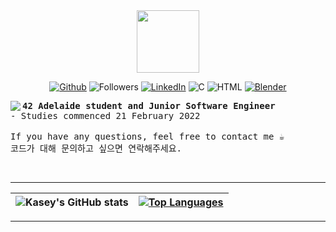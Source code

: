 <div id="header" align="center">
  <img src="https://media3.giphy.com/media/pEuD18F5xjR9SNVmYz/giphy.gif?cid=ecf05e47gdwngt16tetds5hsq3zgzb7yy2kfrdfjmtv0ef5a&rid=giphy.gif&ct=s" width="100"/>
</div>

<div align="center">
  
[![Github](https://img.shields.io/badge/GitHub-100000?style=for-the-badge&logo=github&logoColor=white)](https://github.com/kaseypsbrice/42-Cursus)
![Followers](https://img.shields.io/github/followers/kaseypsbrice?style=for-the-badge)
[![LinkedIn](https://img.shields.io/badge/LinkedIn-0077B5?style=for-the-badge&logo=linkedin&logoColor=white)](https://www.linkedin.com/in/kaseybrice/)
![C](https://img.shields.io/badge/C-00599C?style=for-the-badge&logo=c&logoColor=white)
![HTML](https://img.shields.io/badge/HTML-239120?style=for-the-badge&logo=html5&logoColor=white)
[![Blender](https://img.shields.io/badge/blender-%23F5792A.svg?style=for-the-badge&logo=blender&logoColor=white)](https://www.blender.org/)

</div>

[<img align="left" src="https://badge42.vercel.app/api/v2/cl3kqxp4p001109mmgul4jrzv/stats?cursusId=21&coalitionId=177" />](https://github.com/JaeSeoKim/badge42)

<tt><b>42 Adelaide student and Junior Software Engineer</b></tt><br>
<tt>- Studies commenced 21 February 2022</tt><br><br>
<tt>If you have any questions, feel free to contact me ☕</tt><br>
<tt>코드가 대해 문의하고 싶으면 연락해주세요.</tt>

<br clear="left"/>

<hr>

<div align="center">

| ![Kasey's GitHub stats](https://github-readme-stats.vercel.app/api?username=kaseypsbrice&show_icons=true&hide=contribs,prs&cache_seconds=86400&theme=aura_dark) | [![Top Languages](https://github-readme-stats.vercel.app/api/top-langs/?username=kaseypsbrice&layout=compact&theme=aura_dark)](https://github.com/anuraghazra/github-readme-stats) |
|---|---|
  
</div>

<hr>
